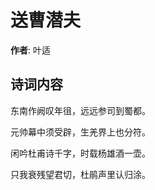 # 送曹潜夫

**作者**: 叶适

## 诗词内容

东南作阙叹年徂，远远参司到蜀都。

元帅幕中须受辟，生羌界上也分符。

闲吟杜甫诗千字，时载杨雄酒一壶。

只我衰残望君切，杜鹃声里认归涂。

